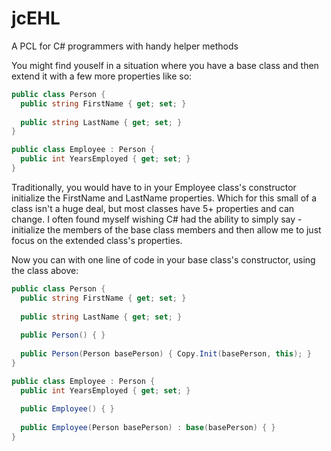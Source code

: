# jcEHL
A PCL for C# programmers with handy helper methods

You might find youself in a situation where you have a base class and then extend it with a few more properties like so:

```c#
public class Person {
  public string FirstName { get; set; }
  
  public string LastName { get; set; }
}

public class Employee : Person {
  public int YearsEmployed { get; set; }
}
```

Traditionally, you would have to in your Employee class's constructor initialize the FirstName and LastName properties.  Which for this small of a class isn't a huge deal, but most classes have 5+ properties and can change.  I often found myself wishing C# had the ability to simply say - initialize the members of the base class members and then allow me to just focus on the extended class's properties.

Now you can with one line of code in your base class's constructor, using the class above:

```C#
public class Person {
  public string FirstName { get; set; }
  
  public string LastName { get; set; }
  
  public Person() { }
  
  public Person(Person basePerson) { Copy.Init(basePerson, this); }
}

public class Employee : Person {
  public int YearsEmployed { get; set; }
  
  public Employee() { } 
  
  public Employee(Person basePerson) : base(basePerson) { }
}
```
